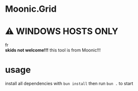 # Moonic.Grid
# ⚠ WINDOWS HOSTS ONLY
fr\
<b>skids not welcome!!!</b> this tool is from Moonic!!!

# usage
install all dependencies with `bun install` then run `bun .` to start